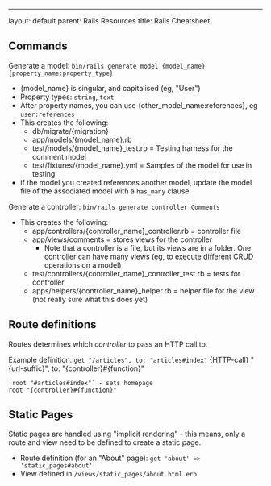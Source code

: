 ---
layout: default
parent: Rails Resources
title: Rails Cheatsheet


## Commands
Generate a model: `bin/rails generate model {model_name} {property_name:property_type}`
  - {model_name} is singular, and capitalised (eg, "User")
  - Property types: `string`, `text`
  - After property names, you can use {other_model_name:references}, eg `user:references`
  - This creates the following:
    - db/migrate/{migration}
    - app/models/{model_name}.rb 
    - test/models/{model_name}\_test.rb  = Testing harness for the comment model
    - test/fixtures/{model_name}.yml  = Samples of the model for use in testing
  - if the model you created references another model, update the model file of the associated model with a `has_many` clause

Generate a controller: `bin/rails generate controller Comments`
  - This creates the following:
    - app/controllers/{controller_name}\_controller.rb = controller file
    - app/views/comments = stores views for the controller
      - Note that a controller is a file, but its views are in a folder. One controller can have many views (eg, to execute different CRUD operations on a model)
    - test/controllers/{controller_name}\_controller_test.rb = tests for controller
    - apps/helpers/{controller_name}\_helper.rb = helper file for the view (not really sure what this does yet)


## Route definitions

Routes determines which _controller_ to pass an HTTP call to.

Example definition:
	`get "/articles", to: "articles#index"`
	{HTTP-call} "{url-suffic}", to: "{controller}#{function}"

	`root "#articles#index"` - sets homepage 
	root "{controller}#{function}"


## Static Pages
Static pages are handled using "implicit rendering" - this means, only a route and view need to be defined to create a static page.
- Route definition (for an "About" page):  `get 'about' => 'static_pages#about'`
- View defined in `/views/static_pages/about.html.erb`

